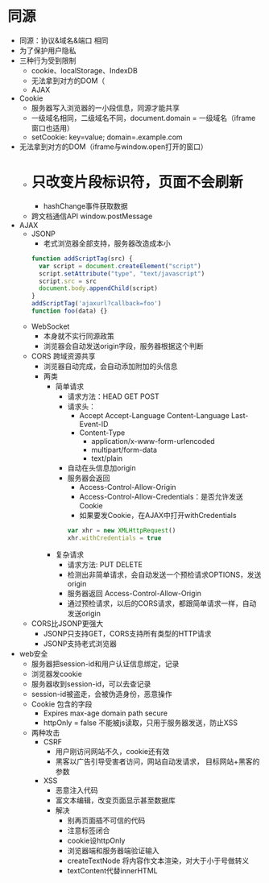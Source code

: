 # 同源
* 同源：协议&域名&端口 相同
* 为了保护用户隐私
* 三种行为受到限制
    * cookie、localStorage、IndexDB
    * 无法拿到对方的DOM（
    * AJAX
* Cookie
    * 服务器写入浏览器的一小段信息，同源才能共享
    * 一级域名相同，二级域名不同，document.domain = 一级域名（iframe窗口也适用）
    * setCookie: key=value; domain=.example.com
* 无法拿到对方的DOM（iframe与window.open打开的窗口）
    * #  只改变片段标识符，页面不会刷新
        * hashChange事件获取数据 
    * 跨文档通信API window.postMessage
* AJAX
    * JSONP
        * 老式浏览器全部支持，服务器改造成本小
        ```javascript
        function addScriptTag(src) {
          var script = document.createElement("script")
          script.setAttribute("type", "text/javascript")
          script.src = src
          document.body.appendChild(script)
        }
        addScriptTag('ajaxurl?callback=foo')
        function foo(data) {}
        ```
    * WebSocket
        * 本身就不实行同源政策
        * 浏览器会自动发送origin字段，服务器根据这个判断
    * CORS 跨域资源共享
        * 浏览器自动完成，会自动添加附加的头信息
        * 两类
            * 简单请求
                * 请求方法：HEAD GET POST
                * 请求头：
                    * Accept Accept-Language Content-Language Last-Event-ID
                    * Content-Type
                        * application/x-www-form-urlencoded
                        * multipart/form-data
                        * text/plain
                * 自动在头信息加origin
                * 服务器会返回 
                    * Access-Control-Allow-Origin
                    * Access-Control-Allow-Credentials：是否允许发送Cookie
                    * 如果要发Cookie，在AJAX中打开withCredentials
                    ```javascript
                    var xhr = new XMLHttpRequest()
                    xhr.withCredentials = true
                    ```
            * 复杂请求
                * 请求方法: PUT DELETE
                * 检测出非简单请求，会自动发送一个预检请求OPTIONS，发送origin
                * 服务器返回 Access-Control-Allow-Origin
                * 通过预检请求，以后的CORS请求，都跟简单请求一样，自动发送origin
    * CORS比JSONP更强大
        * JSONP只支持GET，CORS支持所有类型的HTTP请求
        * JSONP支持老式浏览器
* web安全
    * 服务器把session-id和用户认证信息绑定，记录
    * 浏览器发cookie
    * 服务器收到session-id，可以去查记录
    * session-id被盗走，会被伪造身份，恶意操作
    * Cookie 包含的字段
        * Expires max-age domain path secure 
        * httpOnly = false 不能被js读取，只用于服务器发送，防止XSS
    * 两种攻击
        * CSRF
            * 用户刚访问网站不久，cookie还有效
            * 黑客以广告引导受害者访问，网站自动发请求， 目标网站+黑客的参数
        * XSS
            * 恶意注入代码
            * 富文本编辑，改变页面显示甚至数据库
            * 解决
                * 别再页面插不可信的代码
                * 注意标签闭合
                * cookie设httpOnly
                * 浏览器端和服务器端验证输入
                * createTextNode 将内容作文本渲染，对大于小于号做转义
                * textContent代替innerHTML
                

